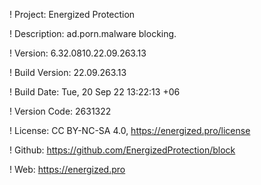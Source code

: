 ! Project: Energized Protection

! Description: ad.porn.malware blocking.

! Version: 6.32.0810.22.09.263.13

! Build Version: 22.09.263.13

! Build Date: Tue, 20 Sep 22 13:22:13 +06

! Version Code: 2631322

! License: CC BY-NC-SA 4.0, https://energized.pro/license

! Github: https://github.com/EnergizedProtection/block

! Web: https://energized.pro
